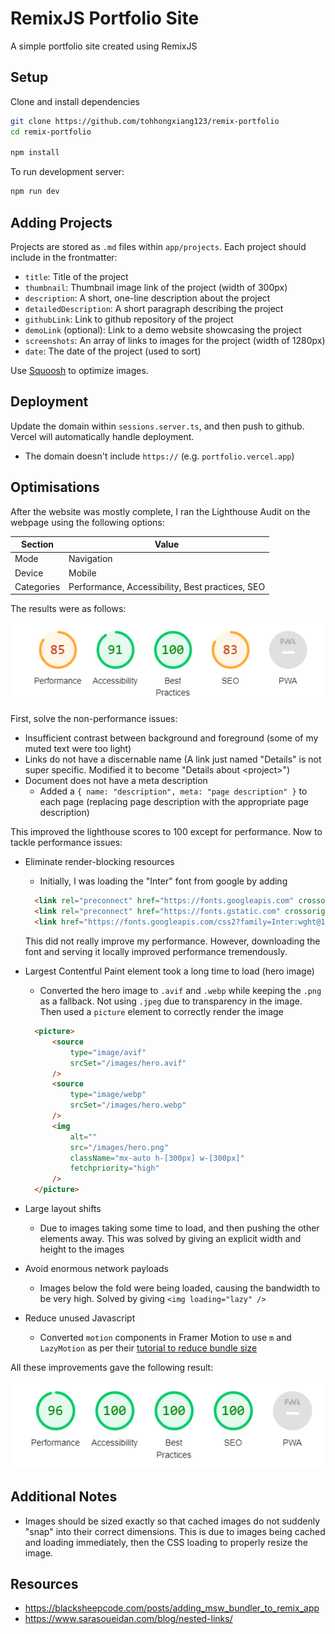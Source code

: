 # RemixJS Portfolio Site

A simple portfolio site created using RemixJS

## Setup

Clone and install dependencies

```sh
git clone https://github.com/tohhongxiang123/remix-portfolio
cd remix-portfolio

npm install
```

To run development server:

```sh
npm run dev
```

## Adding Projects

Projects are stored as `.md` files within `app/projects`. Each project should include in the frontmatter:

-   `title`: Title of the project
-   `thumbnail`: Thumbnail image link of the project (width of 300px)
-   `description`: A short, one-line description about the project
-   `detailedDescription`: A short paragraph describing the project
-   `githubLink`: Link to github repository of the project
-   `demoLink` (optional): Link to a demo website showcasing the project
-   `screenshots`: An array of links to images for the project (width of 1280px)
-   `date`: The date of the project (used to sort)

Use [Squoosh](https://squoosh.app/) to optimize images.

## Deployment

Update the domain within `sessions.server.ts`, and then push to github. Vercel will automatically handle deployment.

-   The domain doesn't include `https://` (e.g. `portfolio.vercel.app`)

## Optimisations

After the website was mostly complete, I ran the Lighthouse Audit on the webpage using the following options:

| Section    | Value                                           |
| ---------- | ----------------------------------------------- |
| Mode       | Navigation                                      |
| Device     | Mobile                                          |
| Categories | Performance, Accessibility, Best practices, SEO |

The results were as follows:

![](screenshots/initial-lighthouse.png)

First, solve the non-performance issues:

- Insufficient contrast between background and foreground (some of my muted text were too light)
- Links do not have a discernable name (A link just named "Details" is not super specific. Modified it to become "Details about \<project>")
- Document does not have a meta description
  - Added a `{ name: "description", meta: "page description" }` to each page (replacing page description with the appropriate page description)

This improved the lighthouse scores to 100 except for performance. Now to tackle performance issues:

- Eliminate render-blocking resources
  - Initially, I was loading the "Inter" font from google by adding 

  ```html
    <link rel="preconnect" href="https://fonts.googleapis.com" crossorigin="anonymous" />
    <link rel="preconnect" href="https://fonts.gstatic.com" crossorigin="anonymous" />
    <link href="https://fonts.googleapis.com/css2?family=Inter:wght@100..900&display=swap" rel="stylesheet" />
  ```

  This did not really improve my performance. However, downloading the font and serving it locally improved performance tremendously.

- Largest Contentful Paint element took a long time to load (hero image)
  - Converted the hero image to `.avif` and `.webp` while keeping the `.png` as a fallback. Not using `.jpeg` due to transparency in the image. Then used a `picture` element to correctly render the image

  ```html
    <picture>
        <source
            type="image/avif"
            srcSet="/images/hero.avif"
        />
        <source
            type="image/webp"
            srcSet="/images/hero.webp"
        />
        <img
            alt=""
            src="/images/hero.png"
            className="mx-auto h-[300px] w-[300px]"
            fetchpriority="high"
        />
    </picture>
  ```
- Large layout shifts
  - Due to images taking some time to load, and then pushing the other elements away. This was solved by giving an explicit width and height to the images
- Avoid enormous network payloads
  - Images below the fold were being loaded, causing the bandwidth to be very high. Solved by giving `<img loading="lazy" />`
- Reduce unused Javascript
  - Converted `motion` components in Framer Motion to use `m` and `LazyMotion` as per their [tutorial to reduce bundle size](https://www.framer.com/motion/guide-reduce-bundle-size/)

All these improvements gave the following result:

![](screenshots/final-lighthouse-score.png)

## Additional Notes

- Images should be sized exactly so that cached images do not suddenly "snap" into their correct dimensions. This is due to images being cached and loading immediately, then the CSS loading to properly resize the image. 

## Resources

-   https://blacksheepcode.com/posts/adding_msw_bundler_to_remix_app
-   https://www.sarasoueidan.com/blog/nested-links/
